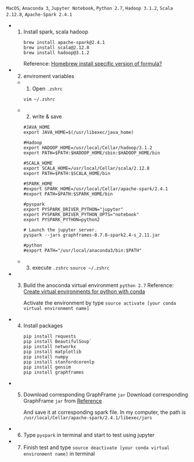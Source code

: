 `MacOS`, `Anaconda 3`, `Jupyter Notebook`, `Python 2.7`, `Hadoop 3.1.2`, `Scala 2.12.8`, `Apache-Spark 2.4.1` 

- 1. Install spark, scala hadoop
      ```
      brew install apache-spark@2.4.1
      brew install scala@2.12.8
      brew install hadoop@3.1.2
      ```
      Reference: [Homebrew install specific version of formula?
](https://stackoverflow.com/questions/3987683/homebrew-install-specific-version-of-formula)
      
- 2. enviroment variables

  - 1. Open `.zshrc`

    `vim ~/.zshrc`

  - 2. write & save
    ```
    #JAVA_HOME
    export JAVA_HOME=$(/usr/libexec/java_home)

    #Hadoop
    export HADOOP_HOME=/usr/local/Cellar/hadoop/3.1.2
    export PATH=$PATH:$HADOOP_HOME/sbin:$HADOOP_HOME/bin

    #SCALA_HOME
    export SCALA_HOME=/usr/local/Cellar/scala/2.12.8
    export PATH=$PATH:$SCALA_HOME/bin

    #SPARK_HOME
    #export SPARK_HOME=/usr/local/Cellar/apache-spark/2.4.1
    #export PATH=$PATH:$SPARK_HOME/bin

    #pyspark
    export PYSPARK_DRIVER_PYTHON="jupyter"
    export PYSPARK_DRIVER_PYTHON_OPTS="notebook"
    export PYSPARK_PYTHON=python2

    # Launch the jupyter server.
    pyspark --jars graphframes-0.7.0-spark2.4-s_2.11.jar

    #python
    #export PATH="/usr/local/anaconda3/bin:$PATH"
    ```
  - 3. execute `.zshrc`
    `source ~/.zshrc`

- 3. Build the anoconda virtual environment `python 2.7`
     Reference: [Create virtual environments for python with conda](https://uoa-eresearch.github.io/eresearch-cookbook/recipe/2014/11/20/conda/)
     
     Activate the environment by type `source activate [your conda virtual environment name]`

- 4. Install packages 
      ```
      pip install requests
      pip install BeautifulSoup`
      pip install networkx
      pip install matplotlib
      pip install numpy
      pip install stanfordcorenlp
      pip install gensim
      pip install graphframes
      ```
- 5. Download corresponding GraphFrame `jar` 
     Download corresponding GraphFrame `jar` from [Reference](https://dl.bintray.com/spark-packages/maven/graphframes/graphframes/0.7.0-spark2.4-s_2.11/)
     
     And save it at corresponding spark file. In my computer, the path is `/usr/local/Cellar/apache-spark/2.4.1/libexec/jars`

- 6. Type `pyspark` in terminal and start to test using jupyter
- 7. Finish test and type `source deactivate [your conda virtual environment name]` in terminal
